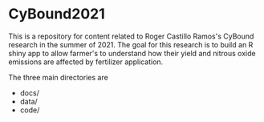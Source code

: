 # CyBound2021

This is a repository for content related to Roger Castillo Ramos's CyBound 
research in the summer of 2021. 
The goal for this research is to build an R shiny app to allow farmer's to 
understand how their yield and nitrous oxide emissions are affected by 
fertilizer application. 

The three main directories are 

- docs/ 
- data/ 
- code/


